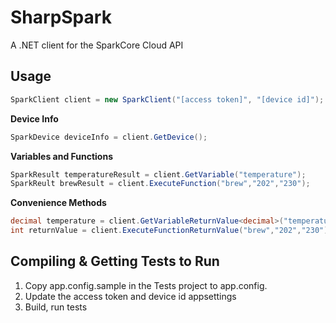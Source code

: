 SharpSpark
==========

A .NET client for the SparkCore Cloud API


Usage
-----
```csharp
SparkClient client = new SparkClient("[access token]", "[device id]");
```

**Device Info**
```csharp
SparkDevice deviceInfo = client.GetDevice();
```

**Variables and Functions**
```csharp
SparkResult temperatureResult = client.GetVariable("temperature");
SparkReult brewResult = client.ExecuteFunction("brew","202","230");
```

**Convenience Methods**
```csharp
decimal temperature = client.GetVariableReturnValue<decimal>("temperature");
int returnValue = client.ExecuteFunctionReturnValue("brew","202","230");
```

Compiling & Getting Tests to Run
---------

1. Copy app.config.sample in the Tests project to app.config.
2. Update the access token and device id appsettings
3. Build, run tests
